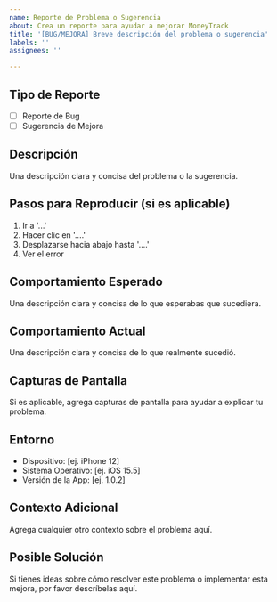 ```yaml
---
name: Reporte de Problema o Sugerencia
about: Crea un reporte para ayudar a mejorar MoneyTrack
title: '[BUG/MEJORA] Breve descripción del problema o sugerencia'
labels: ''
assignees: ''

---
```


## Tipo de Reporte
- [ ] Reporte de Bug
- [ ] Sugerencia de Mejora

## Descripción
Una descripción clara y concisa del problema o la sugerencia.

## Pasos para Reproducir (si es aplicable)
1. Ir a '...'
2. Hacer clic en '....'
3. Desplazarse hacia abajo hasta '....'
4. Ver el error

## Comportamiento Esperado
Una descripción clara y concisa de lo que esperabas que sucediera.

## Comportamiento Actual
Una descripción clara y concisa de lo que realmente sucedió.

## Capturas de Pantalla
Si es aplicable, agrega capturas de pantalla para ayudar a explicar tu problema.

## Entorno
 - Dispositivo: [ej. iPhone 12]
 - Sistema Operativo: [ej. iOS 15.5]
 - Versión de la App: [ej. 1.0.2]

## Contexto Adicional
Agrega cualquier otro contexto sobre el problema aquí.

## Posible Solución
Si tienes ideas sobre cómo resolver este problema o implementar esta mejora, por favor descríbelas aquí.

